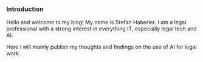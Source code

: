 ### Introduction

Hello and welcome to my blog! My name is Stefan Haberler. I am a legal professional with a strong interest in everything IT, especially legal tech and AI. 

Here i will mainly publish my thoughts and findings on the use of AI for legal work. 

